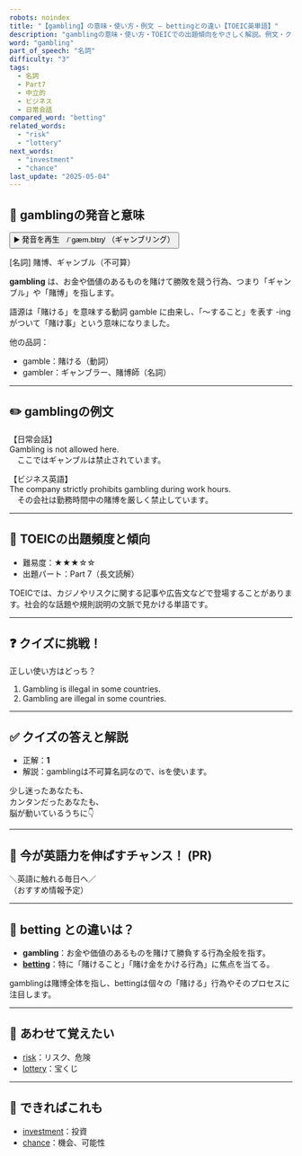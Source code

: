```yaml
---
robots: noindex
title: "【gambling】の意味・使い方・例文 ― bettingとの違い【TOEIC英単語】"
description: "gamblingの意味・使い方・TOEICでの出題傾向をやさしく解説。例文・クイズ付きでbettingとの違いもわかりやすく学べます。"
word: "gambling"
part_of_speech: "名詞"
difficulty: "3"
tags:
  - 名詞
  - Part7
  - 中立的
  - ビジネス
  - 日常会話
compared_word: "betting"
related_words:
  - "risk"
  - "lottery"
next_words:
  - "investment"
  - "chance"
last_update: "2025-05-04"
---
```


## 🔰 gamblingの発音と意味

<button class="play-audio" onclick="playTTS('gambling')">
  <span class="play-audio-main">
    ▶️ 発音を再生　/ˈɡæm.blɪŋ/
  </span>
  <span class="play-audio-sub">
    （ギャンブリング）
  </span>
</button>

[名詞] 賭博、ギャンブル（不可算）

**gambling** は、お金や価値のあるものを賭けて勝敗を競う行為、つまり「ギャンブル」や「賭博」を指します。

語源は「賭ける」を意味する動詞 gamble に由来し、「～すること」を表す -ing がついて「賭け事」という意味になりました。

他の品詞：  
- gamble：賭ける（動詞）
- gambler：ギャンブラー、賭博師（名詞）

---

## ✏️ gamblingの例文

【日常会話】  
Gambling is not allowed here.  
　ここではギャンブルは禁止されています。

【ビジネス英語】  
The company strictly prohibits gambling during work hours.  
　その会社は勤務時間中の賭博を厳しく禁止しています。

---

## 🎯 TOEICの出題頻度と傾向

- 難易度：★★★☆☆
- 出題パート：Part 7（長文読解）

TOEICでは、カジノやリスクに関する記事や広告文などで登場することがあります。社会的な話題や規則説明の文脈で見かける単語です。

---

## ❓ クイズに挑戦！

正しい使い方はどっち？

1. Gambling is illegal in some countries.  
2. Gambling are illegal in some countries.

---

## ✅ クイズの答えと解説

- 正解：**1**
- 解説：gamblingは不可算名詞なので、isを使います。

少し迷ったあなたも、  
カンタンだったあなたも、  
脳が動いているうちに👇️

---

## 🚀 今が英語力を伸ばすチャンス！ (PR)

<div class="info-center">
＼英語に触れる毎日へ／<br>  
（おすすめ情報予定）
</div>

---

## 🤔  betting との違いは？

- **gambling**：お金や価値のあるものを賭けて勝負する行為全般を指す。
- **[betting](/word/betting)**：特に「賭けること」「賭け金をかける行為」に焦点を当てる。

gamblingは賭博全体を指し、bettingは個々の「賭ける」行為やそのプロセスに注目します。

---

## 🧩 あわせて覚えたい

- [risk](/word/risk)：リスク、危険
- [lottery](/word/lottery)：宝くじ

---

## 📖 できればこれも

- [investment](/word/investment)：投資
- [chance](/word/chance)：機会、可能性

<!-- cvid: aid42_bid34 -->
